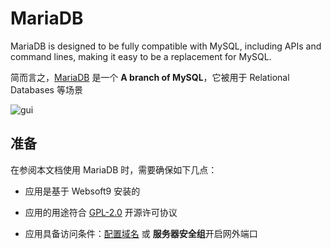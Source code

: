 # MariaDB

MariaDB is designed to be fully compatible with MySQL, including APIs and command lines, making it easy to be a replacement for MySQL.

简而言之，[MariaDB](https://mariadb.org/) 是一个 **A branch of MySQL**，它被用于 Relational Databases  等场景


![gui](http://libs.websoft9.com/Websoft9/DocsPicture/zh/mariadb/mariadb-gui-websoft9.png)


## 准备

在参阅本文档使用 MariaDB 时，需要确保如下几点：

- 应用是基于 Websoft9 安装的

- 应用的用途符合 [GPL-2.0](https://opensource.org/licenses/GPL-2.0) 开源许可协议

- 应用具备访问条件：[配置域名](./guide/appsetdomain) 或 **服务器安全组**开启网外端口